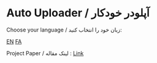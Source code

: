 # Auto Uploader / آپلودر خودکار
Choose your language / زبان خود را انتخاب کنید:

[EN](docs/README.en.md)
[FA](docs/README.fa.md)

Project Paper / لینک مقاله : [Link](https://dev.to/mohammadreza_mahdian_3841/learning-by-doing-the-autouploader-experience-a98)
